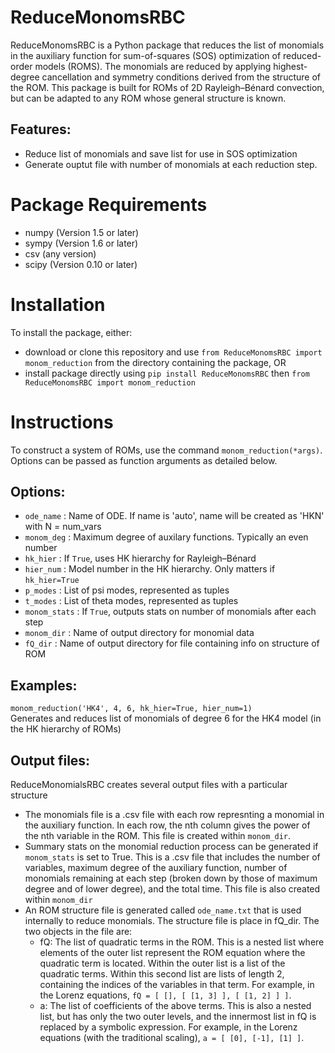 # ReduceMonomsRBC
ReduceMonomsRBC is a Python package that reduces the list of monomials in the auxiliary function for sum-of-squares (SOS) optimization of reduced-order models (ROMS). The monomials are reduced by applying highest-degree cancellation and symmetry conditions derived from the structure of the ROM. This package is built for ROMs of 2D Rayleigh&ndash;Bénard convection, but can be adapted to any ROM whose general structure is known.

## Features:
- Reduce list of monomials and save list for use in SOS optimization
- Generate ouptut file with number of monomials at each reduction step.

# Package Requirements
- numpy (Version 1.5 or later)
- sympy (Version 1.6 or later)
- csv (any version)
- scipy (Version 0.10 or later)

# Installation
To install the package, either:
- download or clone this repository and use `from ReduceMonomsRBC import monom_reduction` from the directory containing the package, OR
- install package directly using `pip install ReduceMonomsRBC` then `from ReduceMonomsRBC import monom_reduction`

# Instructions
To construct a system of ROMs, use the command `monom_reduction(*args)`. Options can be passed as function arguments as detailed below.

## Options:
  - `ode_name` : Name of ODE. If name is 'auto', name will be created as 'HKN' with N = num_vars
  - `monom_deg` : Maximum degree of auxilary functions. Typically an even number
  - `hk_hier` : If `True`, uses HK hierarchy for Rayleigh&ndash;Bénard
  - `hier_num` : Model number in the HK hierarchy. Only matters if `hk_hier=True`
  - `p_modes` : List of psi modes, represented as tuples
  - `t_modes` : List of theta modes, represented as tuples
  - `monom_stats` : If `True`, outputs stats on number of monomials after each step
  - `monom_dir` : Name of output directory for monomial data
  - `fQ_dir` : Name of output directory for file containing info on structure of ROM
        
## Examples:
`monom_reduction('HK4', 4, 6, hk_hier=True, hier_num=1)`  
Generates and reduces list of monomials of degree 6 for the HK4 model (in the HK hierarchy of ROMs)

## Output files:
ReduceMonomialsRBC creates several output files with a particular structure
- The monomials file is a .csv file with each row represnting a monomial in the auxiliary function. In each row, the nth column gives the power of the nth variable in the ROM. This file is created within `monom_dir`.
- Summary stats on the monomial reduction process can be generated if `monom_stats` is set to True. This is a .csv file that includes the number of variables, maximum degree of the auxiliary function, number of monomials remaining at each step (broken down by those of maximum degree and of lower degree), and the total time. This file is also created within `monom_dir`
- An ROM structure file is generated called `ode_name.txt` that is used internally to reduce monomials. The structure file is place in fQ_dir. The two objects in the file are:  
  - fQ: The list of quadratic terms in the ROM. This is a nested list where elements of the outer list represent the ROM equation where the quadratic term is located. Within the outer list is a list of the quadratic terms. Within this second list are lists of length 2, containing the indices of the variables in that term. For example, in the Lorenz equations, `fQ = [ [], [ [1, 3] ], [ [1, 2] ] ]`.
  - a: The list of coefficients of the above terms. This is also a nested list, but has only the two outer levels, and the innermost list in fQ is replaced by a symbolic expression. For example, in the Lorenz equations (with the traditional scaling), `a = [ [0], [-1], [1] ]`.
